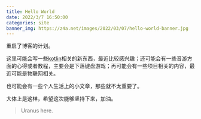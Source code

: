 ```yaml
---
title: Hello World
date: 2022/3/7 16:50:00
categories: site
banner_img: https://z4a.net/images/2022/03/07/hello-world-banner.jpg
---
```


重启了博客的计划。

这里可能会写一些[kotlin](https://kotlinlang.org/)相关的新东西，最近比较感兴趣；还可能会有一些音游方面的心得或者教程，主要会是下落键盘游戏；再可能会有一些项目相关的内容，最近可能是物联网相关。

也可能会有一些个人生活上的小文章，那些就不太重要了。

大体上是这样，希望这次能够坚持下来，加油。

> Uranus here.

